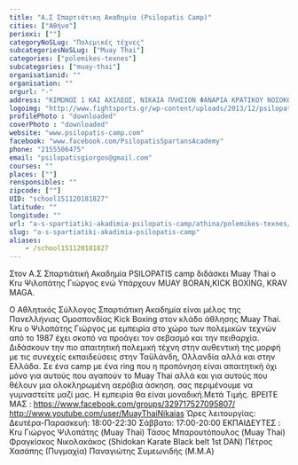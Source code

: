 ```yaml
---
title: "Α.Σ Σπαρτιάτικη Ακαδημία (Psilopatis Camp)"
cities: ["Αθήνα"]
perioxi: [""]
categoryNoSLug: "Πολεμικές τέχνες"
subcategoriesNoSLug: ["Muay Thai"]
categories: ["polemikes-texnes"]
subcategories: ["muay-thai"]
organisationid: ""
organisation: ""
orgurl: "-"
address: "ΚΙΜΩΝΟΣ 1 ΚΑΙ ΑΧΙΛΕΩΣ, ΝΙΚΑΙΑ ΠΛΗΣΙΟΝ ΦΑΝΑΡΙΑ ΚΡΑΤΙΚΟΥ ΝΟΣΟΚΟΜΕΙΟΥ ΝΙΚΑΙΑΣ, ΝΙΚΑΙΑ"
logoimg: "http://www.fightsports.gr/wp-content/uploads/2013/12/psilopatis-camp-logo.jpg"
profilePhoto : "downloaded"
coverPhoto : "downloaded"
website: "www.psilopatis-camp.com"
facebook: "www.facebook.com/PsilopatisSpartansAcademy"
phone: "2155506475"
email: "psilopatisgiorgos@gmail.com"
courses: ""
places: [""]
rensponsibles: ""
zipcode: [""]
UID: "school151120181827"
latitude: ""
longitude: ""
url: "a-s-spartiatiki-akadimia-psilopatis-camp/athina/polemikes-texnes/muay-thai"
slug: "a-s-spartiatiki-akadimia-psilopatis-camp"
aliases:
    - /school151120181827
---
```



Στον Α.Σ Σπαρτιάτική Ακαδημία PSILOPATIS camp διδάσκει Muay Thai ο Kru Ψιλοπάτης Γιώργος ενώ Υπάρχουν MUAY BORAN,KICK BOXING, KRAV MAGA.

Ο Αθλητικός Σύλλογος Σπαρτιάτικη Ακαδημία είναι μέλος της Πανελλήνιας Ομοσπονδίας Kick Boxing στον κλάδο άθλησης Muay Thai. Kru ο Ψιλοπάτης Γιώργος με εμπειρία στο χώρο των πολεμικών τεχνών από το 1987 έχει σκοπό να προάγει τον σεβασμό και την πειθαρχία. Διδάσκουν την πιο απαιτητική πολεμική τέχνη στην αυθεντική της μορφή με τις συνεχείς εκπαιδεύσεις στην Ταϋλάνδη, Ολλανδία αλλά και στην Ελλάδα. Σε ένα camp με ένα ring που η προπόνηση είναι απαιτητική όχι μόνο για αυτούς που αγαπούν το Muay Thai αλλά και για αυτούς που θέλουν μια ολοκληρωμένη αερόβια άσκηση. σας περιμένουμε να γυμναστείτε μαζί μας. Η εμπειρία θα είναι μοναδική.Μετά Τιμής. ΒΡΕΙΤΕ ΜΑΣ : https://www.facebook.com/groups/329717527095807/ http://www.youtube.com/user/MuayThaiNikaias Ώρες λειτουργίας: Δευτέρα-Παρασκευή: 18:00-22:30 Σάββατο: 17:00-20:00 ΕΚΠΑΙΔΕΥΤΕΣ : Kru Γιώργος Ψιλοπάτης (Muay Thai) Τάσος Μπαρουτόπουλος (Muay Thai) Φραγκίσκος Νικολακάκος (Shidokan Karate Black belt 1st DAN) Πέτρος Χασάπης (Πυγμαχία) Παναγιώτης Συμεωνιδής (M.M.A)